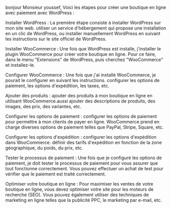bonjour Monsieur youssef,
Voici les étapes pour créer une boutique en ligne avec paiement avec WordPress :

Installer WordPress : La première étape consiste à installer WordPress sur mon site web.  utiliser un service d'hébergement qui propose une installation en un clic de WordPress, ou installer manuellement WordPress en suivant les instructions sur le site officiel de WordPress.

Installer WooCommerce : Une fois que  WordPress est installe,  j'installer le plugin WooCommerce pour créer votre boutique en ligne. Pour ce faire,  dans le menu "Extensions" de WordPress, puis cherchez "WooCommerce" et installez-le.

Configurer WooCommerce : Une fois que j'ai installé WooCommerce, je pourait le configurer en suivant les instructions.  configurer les options de paiement, les options d'expédition, les taxes, etc.

Ajouter des produits : ajouter des produits à mon boutique en ligne en utilisant WooCommerce.aussi ajouter des descriptions de produits, des images, des prix, des variantes, etc.

Configurer les options de paiement :  configurer les options de paiement pour permettre à mon clients de payer en ligne. WooCommerce prend en charge diverses options de paiement telles que PayPal, Stripe, Square, etc.

Configurer les options d'expédition : configurer les options d'expédition dans WooCommerce.  définir des tarifs d'expédition en fonction de la zone géographique, du poids, du prix, etc.

Tester le processus de paiement : Une fois que je configuré les options de paiement, je doit tester le processus de paiement pour vous assurer que tout fonctionne correctement. Vous pouvez effectuer un achat de test pour vérifier que le paiement est traité correctement.

Optimiser votre boutique en ligne : Pour maximiser les ventes de votre boutique en ligne, vous devez optimiser votre site pour les moteurs de recherche (SEO). Vous pouvez également utiliser des techniques de marketing en ligne telles que la publicité PPC, le marketing par e-mail, etc.
